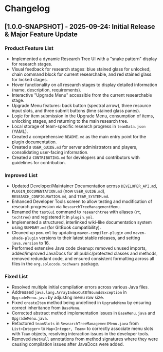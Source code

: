 # Changelog

## [1.0.0-SNAPSHOT] - 2025-09-24: Initial Release & Major Feature Update

### Product Feature List
- Implemented a dynamic Research Tree UI with a "snake pattern" display for research stages.
- Visual feedback for research stages: blue stained glass for unlocked, chain command block for current researchable, and red stained glass for locked stages.
- Hover functionality on all research stages to display detailed information (name, description, requirements).
- Interactive "Upgrade Menu" accessible from the current researchable stage.
- Upgrade Menu features: back button (spectral arrow), three resource input slots, and three submit buttons (lime stained glass panes).
- Logic for item submission in the Upgrade Menu, consumption of items, unlocking stages, and returning to the main research tree.
- Local storage of team-specific research progress in `teamData.json` (YAML).
- Created a comprehensive `README.md` as the main entry point for the plugin documentation.
- Created a `USER_GUIDE.md` for server administrators and players, consolidating user-facing information.
- Created a `CONTRIBUTING.md` for developers and contributors with guidelines for contribution.

### Improved List
- Updated Developer/Maintainer Documentation across `DEVELOPER_API.md`, `PLUGIN_DOCUMENTATION.md` (now `USER_GUIDE.md`), `RESEARCH_CONFIGURATION.md`, and `TEAM_SYSTEM.md`.
- Enhanced Developer Tools screen to allow testing and modification of research progression via `ResearchTreeManagementMenu`.
- Renamed the `testGui` command to `researchtree` with aliases (`rt`, `techtree`) and registered it in `plugin.yml`.
- Implemented a structured, interlinked wiki-like documentation system using `SUMMARY.md` (for GitBook compatibility).
- Cleaned up `pom.xml` by updating `maven-compiler-plugin` and `maven-shade-plugin` versions to their latest stable releases, and setting `java.version` to 16.
- Performed extensive Java code cleanup: removed unused imports, added/improved JavaDocs for all public/protected classes and methods, removed redundant code, and ensured consistent formatting across all files in the `org.solocode.techwars` package.

### Fixed List
- Resolved multiple initial compilation errors across various Java files.
- Addressed `java.lang.ArrayIndexOutOfBoundsException` in `UpgradeMenu.java` by adjusting menu row size.
- Fixed `createItem` method being undefined in `UpgradeMenu` by ensuring correct inheritance from `BaseMenu`.
- Corrected abstract method implementation issues in `BaseMenu.java` and `UpgradeMenu.java`.
- Refactored `teamSlots` in `ResearchTreeManagementMenu.java` from `List<Integer>` to `Map<Integer, Team>` to correctly associate menu slots with `Team` objects, resolving interaction issues in the developer tools.
- Removed `@NotNull` annotations from method signatures where they were causing compilation issues after JavaDocs were added.
